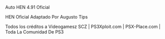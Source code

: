 Auto HEN 4.91 Oficial

HEN Oficial Adaptado Por Augusto Tips

Todos los créditos a Videogamesz SCZ | PS3Xploit.com | PSX-Place.com | Toda La Comunidad De PS3
